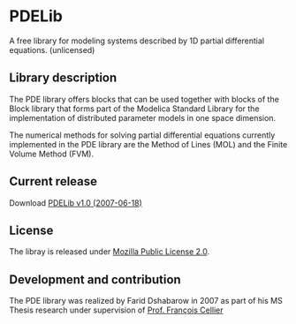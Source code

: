 # PDELib

A free library for modeling systems described by 1D partial differential equations. (unlicensed)

## Library description

The PDE library offers blocks that can be used together with blocks of the Block library that forms part of the Modelica Standard Library for the implementation of distributed parameter models in one space dimension.

The numerical methods for solving partial differential equations currently implemented in the PDE library are the Method of Lines (MOL) and the Finite Volume Method (FVM).

## Current release

Download [PDELib v1.0 (2007-06-18)](../../archive/1.0.zip)

## License

The libray is released under [Mozilla Public License 2.0](LICENSE.txt).

## Development and contribution
The PDE library was realized by Farid Dshabarow in 2007 as part of his MS Thesis research under supervision of [Prof. Fran&ccedil;ois Cellier](http://www.inf.ethz.ch/personal/fcellier/)
